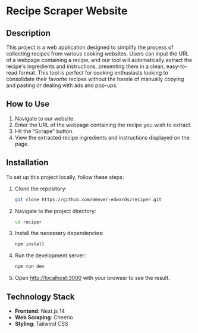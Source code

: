 # Recipe Scraper Website

## Description

This project is a web application designed to simplify the process of collecting recipes from various cooking websites. Users can input the URL of a webpage containing a recipe, and our tool will automatically extract the recipe's ingredients and instructions, presenting them in a clean, easy-to-read format. This tool is perfect for cooking enthusiasts looking to consolidate their favorite recipes without the hassle of manually copying and pasting or dealing with ads and pop-ups.

## How to Use

1. Navigate to our website.
2. Enter the URL of the webpage containing the recipe you wish to extract.
3. Hit the "Scrape" button.
4. View the extracted recipe ingredients and instructions displayed on the page.

## Installation

To set up this project locally, follow these steps:

1. Clone the repository:

    ```bash
    git clone https://github.com/denver-edwards/reciper.git
    ```

2. Navigate to the project directory:

    ```bash
    cd reciper
    ```

3. Install the necessary dependencies:

    ```bash
    npm install
    ```

4. Run the development server:

    ```bash
    npm run dev
    ```

5. Open [http://localhost:3000](http://localhost:3000) with your browser to see the result.

## Technology Stack

- **Frontend**: Next.js 14
- **Web Scraping**: Cheerio
- **Styling**: Tailwind CSS
